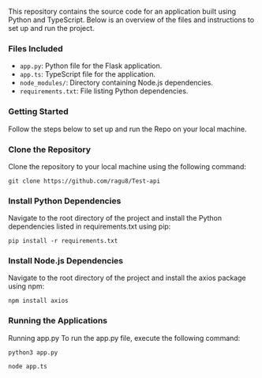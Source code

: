 

This repository contains the source code for an application built using Python and TypeScript. Below is an overview of the files and instructions to set up and run the project.

### Files Included

- `app.py`: Python file for the Flask application.
- `app.ts`: TypeScript file for the application.
- `node_modules/`: Directory containing Node.js dependencies.
- `requirements.txt`: File listing Python dependencies.

### Getting Started

Follow the steps below to set up and run the Repo on your local machine.

### Clone the Repository

Clone the repository to your local machine using the following command:

```
git clone https://github.com/ragu8/Test-api
```

### Install Python Dependencies

Navigate to the root directory of the project and install the Python dependencies listed in requirements.txt using pip:

```
pip install -r requirements.txt
```
### Install Node.js Dependencies

Navigate to the root directory of the project and install the axios package using npm:

```
npm install axios
```
### Running the Applications
Running app.py To run the app.py file, execute the following command:

```
python3 app.py
```
 
```
node app.ts
```

